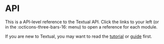 # API

This is a API-level reference to the Textual API. Click the links to your left (or in the :octicons-three-bars-16: menu) to open a reference for each module.

If you are new to Textual, you may want to read the [tutorial](./../tutorial.md) or [guide](../guide/index.md) first.
